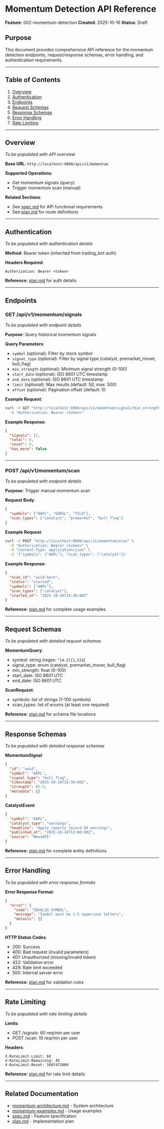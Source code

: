 # Momentum Detection API Reference

**Feature**: 002-momentum-detection
**Created**: 2025-10-16
**Status**: Draft

## Purpose

This document provides comprehensive API reference for the momentum detection endpoints, request/response schemas, error handling, and authentication requirements.

---

## Table of Contents

1. [Overview](#overview)
2. [Authentication](#authentication)
3. [Endpoints](#endpoints)
4. [Request Schemas](#request-schemas)
5. [Response Schemas](#response-schemas)
6. [Error Handling](#error-handling)
7. [Rate Limiting](#rate-limiting)

---

## Overview

*To be populated with API overview*

**Base URL**: `http://localhost:8000/api/v1/momentum`

**Supported Operations**:
- Get momentum signals (query)
- Trigger momentum scan (manual)

**Related Sections**:
- See [spec.md](../spec.md#requirements) for API functional requirements
- See [plan.md](../plan.md#project-structure) for route definitions

---

## Authentication

*To be populated with authentication details*

**Method**: Bearer token (inherited from trading_bot auth)

**Headers Required**:
```http
Authorization: Bearer <token>
```

**Reference**: [plan.md](../plan.md#authentication-strategy) for auth details

---

## Endpoints

### GET /api/v1/momentum/signals

*To be populated with endpoint details*

**Purpose**: Query historical momentum signals

**Query Parameters**:
- `symbol` (optional): Filter by stock symbol
- `signal_type` (optional): Filter by signal type (catalyst, premarket_mover, bull_flag)
- `min_strength` (optional): Minimum signal strength (0-100)
- `start_date` (optional): ISO 8601 UTC timestamp
- `end_date` (optional): ISO 8601 UTC timestamp
- `limit` (optional): Max results (default: 50, max: 500)
- `offset` (optional): Pagination offset (default: 0)

**Example Request**:
```bash
curl -X GET "http://localhost:8000/api/v1/momentum/signals?min_strength=70&limit=10" \
  -H "Authorization: Bearer <token>"
```

**Example Response**:
```json
{
  "signals": [],
  "total": 0,
  "count": 0,
  "has_more": false
}
```

---

### POST /api/v1/momentum/scan

*To be populated with endpoint details*

**Purpose**: Trigger manual momentum scan

**Request Body**:
```json
{
  "symbols": ["AAPL", "GOOGL", "TSLA"],
  "scan_types": ["catalyst", "premarket", "bull_flag"]
}
```

**Example Request**:
```bash
curl -X POST "http://localhost:8000/api/v1/momentum/scan" \
  -H "Authorization: Bearer <token>" \
  -H "Content-Type: application/json" \
  -d '{"symbols": ["AAPL"], "scan_types": ["catalyst"]}'
```

**Example Response**:
```json
{
  "scan_id": "uuid-here",
  "status": "started",
  "symbols": ["AAPL"],
  "scan_types": ["catalyst"],
  "started_at": "2025-10-16T14:30:00Z"
}
```

**Reference**: [plan.md](../plan.md#integration-scenarios) for complete usage examples

---

## Request Schemas

*To be populated with detailed request schemas*

**MomentumQuery**:
- symbol: string (regex: `^[A-Z]{1,5}$`)
- signal_type: enum (catalyst, premarket_mover, bull_flag)
- min_strength: float (0-100)
- start_date: ISO 8601 UTC
- end_date: ISO 8601 UTC

**ScanRequest**:
- symbols: list of strings (1-100 symbols)
- scan_types: list of enums (at least one required)

**Reference**: [plan.md](../plan.md#project-structure) for schema file locations

---

## Response Schemas

*To be populated with detailed response schemas*

**MomentumSignal**:
```json
{
  "id": "uuid",
  "symbol": "AAPL",
  "signal_type": "bull_flag",
  "timestamp": "2025-10-16T14:30:00Z",
  "strength": 85.5,
  "metadata": {}
}
```

**CatalystEvent**:
```json
{
  "symbol": "AAPL",
  "catalyst_type": "earnings",
  "headline": "Apple reports record Q4 earnings",
  "published_at": "2025-10-16T13:00:00Z",
  "source": "NewsAPI"
}
```

**Reference**: [plan.md](../plan.md#data-model) for complete entity definitions

---

## Error Handling

*To be populated with error response formats*

**Error Response Format**:
```json
{
  "error": {
    "code": "INVALID_SYMBOL",
    "message": "Symbol must be 1-5 uppercase letters",
    "details": {}
  }
}
```

**HTTP Status Codes**:
- 200: Success
- 400: Bad request (invalid parameters)
- 401: Unauthorized (missing/invalid token)
- 422: Validation error
- 429: Rate limit exceeded
- 500: Internal server error

**Reference**: [plan.md](../plan.md#input-validation) for validation rules

---

## Rate Limiting

*To be populated with rate limiting details*

**Limits**:
- GET /signals: 60 req/min per user
- POST /scan: 10 req/min per user

**Headers**:
```http
X-RateLimit-Limit: 60
X-RateLimit-Remaining: 45
X-RateLimit-Reset: 1697472000
```

**Reference**: [plan.md](../plan.md#input-validation) for rate limit details

---

## Related Documentation

- [momentum-architecture.md](./momentum-architecture.md) - System architecture
- [momentum-examples.md](./momentum-examples.md) - Usage examples
- [spec.md](../spec.md) - Feature specification
- [plan.md](../plan.md) - Implementation plan
